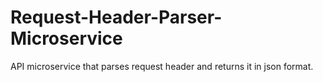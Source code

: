 # Request-Header-Parser-Microservice
API microservice that parses request header and returns it in json format.
 
